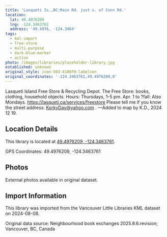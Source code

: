 ```yaml
---
title: 'Lasqueti Is.,BC:Main Rd. just s. of Conn Rd.'
location:
  lat: 49.4976209
  lng: -124.3463761
  address: '49.4976, -124.3464'
tags:
  - kml-import
  - free-store
  - multi-purpose
  - dark-blue-marker
  - active
photo: /images/libraries/placeholder-library.jpg
established: unknown
original_style: icon-503-4186F0-labelson
original_coordinates: '-124.3463761,49.4976209,0'
---
```

Lasqueti Island Free Store & Recycling Depot.
The Free Store: books, clothing, household objects.
Hours: Thursdays, 1-5 pm.
Apr. 1 to ?fall: Also Mondays.
https://lasqueti.ca/services/freestore
Please tell me if you know the street address:
KorkyDay@yahoo.com .
—Added to map by K.D., 2024 12 19. 

## Location Details

This library is located at [49.4976209, -124.3463761](https://www.google.com/maps?q=49.4976209,-124.3463761).

GPS Coordinates: 49.4976209, -124.3463761

## Photos

External photos available in original dataset.

## Import Information

This library was imported from the Vancouver Little Libraries KML dataset on 2024-08-08.

Original data source: Neighbourhood book exchanges 2025.8.6.revision; Vancouver, BC, Canada
